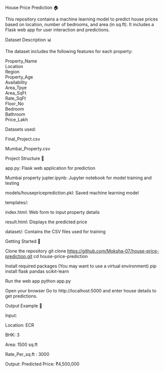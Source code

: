 House Price Prediction 🏠

This repository contains a machine learning model to predict house prices based on location, number of bedrooms, and area (in sq.ft). It includes a Flask web app for user interaction and predictions.

Dataset Description 📊

The dataset includes the following features for each property:

Property_Name    
Location         
Region           
Property_Age     
Availability     
Area_Tpye        
Area_SqFt        
Rate_SqFt        
Floor_No         
Bedroom          
Bathroom         
Price_Lakh       

Datasets used:

Final_Project.csv

Mumbai_Property.csv

Project Structure 📁

app.py: Flask web application for prediction

Mumbai property jupter.ipynb: Jupyter notebook for model training and testing

models/housepriceprediction.pkl: Saved machine learning model

templates/:

index.html: Web form to input property details

result.html: Displays the predicted price

dataset/: Contains the CSV files used for training

Getting Started 🚀

Clone the repository
git clone https://github.com/Moksha-07/house-price-prediction.git
cd house-price-prediction

Install required packages
(You may want to use a virtual environment)
pip install flask pandas scikit-learn

Run the web app
python app.py

Open your browser
Go to http://localhost:5000 and enter house details to get predictions.

Output Example 🧮

Input:

Location: ECR

BHK: 3

Area: 1500 sq.ft

Rate_Per_sq.ft : 3000

Output: Predicted Price: ₹4,500,000

